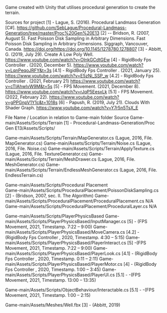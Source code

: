Game created with Unity that utilises procedural generation to create the terrain.

Sources for project
[1] - Lague, S. (2016). Procedural Landmass Generation [C#]. https://github.com/SebLague/Procedural-Landmass-Generation/tree/master/Proc%20Gen%20E13
[2] -- Bridson, R. (2007, August 5). Fast Poisson Disk Sampling in Arbitrary Dimensions. Fast Poisson Disk Sampling in Arbitrary Dimensions. Siggraph, Vancouver, Canada. https://doi.org/https://doi.org/10.1145/1278780.1278807
[3] - Abbitt, G. (2019, July 29). Create A Low Poly Well. https://www.youtube.com/watch?v=OlnkGCdtGEw
[4] - RigidBody Fps Controller . (2020, December 5). https://www.youtube.com/watch?v=LqnPeqoJRFY&t=3s
[4.1] - RigidBody Fps Controller . (2021, January 25). https://www.youtube.com/watch?v=E5zNi_SSP_w
[4.2] - RigidBody Fps Controller . (2021, February 21) https://www.youtube.com/watch?v=cTIAhwlvW9M&t=5s
[5] - FPS Movement. (2021, December 8). https://www.youtube.com/watch?v=rJqP5EesxLk
[5.1] - FPS Movement. (2022, February 22).  https://www.youtube.com/watch?v=gPPGnpV1Y1c&t=1018s
[6] - Papush, R. (2019, July 21). Clouds With Shader Graph. https://www.youtube.com/watch?v=Y7r5n5TsX_E

File Name / Location in relation to Game-main folder 	Source 
Game-main/Assets/Scripts/Terrain	[1] - Procedural-Landmass-Generation/Proc Gen E13/Assets/Scripts/ 

Game-main/Assets/Scripts/Terrain/MapGenerator.cs	(Lague, 2016, File. MapGenerator.cs)
Game-main/Assets/Scripts/Terrain/Noise.cs	(Lague, 2016, File. Noise.cs)
Game-main/Assets/Scripts/Terrain/ApplyTexture.cs	(Lague, 2016, File. TextureGenerator.cs)
Game-main/Assets/Scripts/Terrain/MeshDrawer.cs	(Lague, 2016, File. MeshGenerator.cs)
Game-main/Assets/Scripts/Terrain/EndlessMeshGenerator.cs	(Lague, 2016, File. EndlessTerrain.cs)
	
Game-main/Assets/Scripts/Procedural Placement	
Game-main/Assets/Scripts/ProceduralPlacement/PoissonDiskSampling.cs	[2] - (Bridson, 2007, sec. II. The Algorithm)
Game-main/Assets/Scripts/ProceduralPlacement/ProceduralPlacement.cs	N/A
Game-main/Assets/Scripts/ProceduralPlacement/ProceduralLayer.cs	N/A
	
Game-main/Assets/Scripts/PlayerPhysicsBased	
Game-main/Assets/Scripts/PlayerPhysicsBased/InputManager.cs	[5] - (FPS Movement, 2021, Timestamp. 7:22 – 9:00)
Game-main/Assets/Scripts/PlayerPhysicsBased/MoveCamera.cs	[4.2] - (RigidBody Fps Controller , 2020, Timestamp. 4:30 – 5:15)
Game-main/Assets/Scripts/PlayerPhysicsBased/PlayerInteract.cs	[5] -(FPS Movement, 2021, Timestamp. 7:22 – 9:00)
Game-main/Assets/Scripts/PlayerPhysicsBased/PlayerLook.cs	[4.1] - (RigidBody Fps Controller , 2020, Timestamp. 0:11 – 2:11)
Game-main/Assets/Scripts/PlayerPhysicsBased/PlayerMotor.cs	[4] - (RigidBody Fps Controller , 2020, Timestamp. 1:00 – 3:45)
Game-main/Assets/Scripts/PlayerPhysicsBased/PlayerUI.cs	[5.1] - -(FPS Movement, 2021, Timestamp. 13:00 – 13:35)
	
Game-main/Assets/Scripts/ObjectBehaviour/Interactable.cs	[5.1] - -(FPS Movement, 2021, Timestamp. 1:00 – 2:15)
	
Game-main/Assets/Meshes/Well.fbx	[3] - (Abbitt, 2019)
